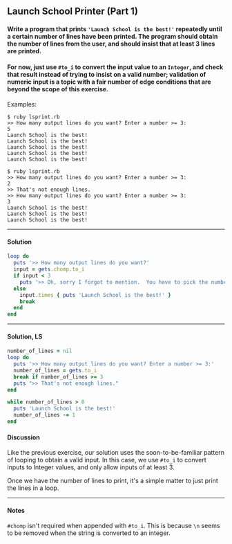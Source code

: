 ## Launch School Printer (Part 1)
#### Write a program that prints `'Launch School is the best!'` repeatedly until a certain number of lines have been printed. The program should obtain the number of lines from the user, and should insist that at least 3 lines are printed.

#### For now, just use `#to_i` to convert the input value to an `Integer`, and check that result instead of trying to insist on a valid number; validation of numeric input is a topic with a fair number of edge conditions that are beyond the scope of this exercise.
Examples:
```
$ ruby lsprint.rb
>> How many output lines do you want? Enter a number >= 3:
5
Launch School is the best!
Launch School is the best!
Launch School is the best!
Launch School is the best!
Launch School is the best!

$ ruby lsprint.rb
>> How many output lines do you want? Enter a number >= 3:
2
>> That's not enough lines.
>> How many output lines do you want? Enter a number >= 3:
3
Launch School is the best!
Launch School is the best!
Launch School is the best!
```
___
#### Solution
```ruby
loop do
  puts '>> How many output lines do you want?'
  input = gets.chomp.to_i
  if input < 3
    puts '>> Oh, sorry I forgot to mention.  You have to pick the number 3 or higher... try again!'
  else
    input.times { puts 'Launch School is the best!' }
    break
  end
end
```
___
#### Solution, LS
```ruby
number_of_lines = nil
loop do
  puts '>> How many output lines do you want? Enter a number >= 3:'
  number_of_lines = gets.to_i
  break if number_of_lines >= 3
  puts ">> That's not enough lines."
end

while number_of_lines > 0
  puts 'Launch School is the best!'
  number_of_lines -= 1
end
```
#### Discussion
Like the previous exercise, our solution uses the soon-to-be-familiar pattern of looping to obtain a valid input. In this case, we use `#to_i` to convert inputs to Integer values, and only allow inputs of at least 3.

Once we have the number of lines to print, it's a simple matter to just print the lines in a loop.
___
#### Notes
`#chomp` isn't required when appended with `#to_i`.  This is because `\n` seems to be removed when the string is converted to an integer.
